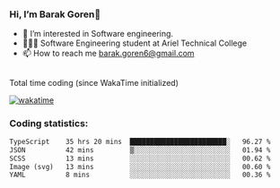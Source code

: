 ###  Hi, I’m Barak Goren👋
- 👀 I’m interested in Software engineering.
- 👨🏼‍🎓 Software Engineering student at Ariel Technical College
- 📫 How to reach me barak.goren6@gmail.com
##
Total time coding (since WakaTime initialized)

[![wakatime](https://wakatime.com/badge/user/5cc5ec80-a806-4ca2-a704-db29274e48cd.svg)](https://wakatime.com/@5cc5ec80-a806-4ca2-a704-db29274e48cd)

   
### Coding statistics:

<!--START_SECTION:waka-->

```txt
TypeScript    35 hrs 20 mins  ████████████████████████░   96.27 %
JSON          42 mins         ▒░░░░░░░░░░░░░░░░░░░░░░░░   01.94 %
SCSS          13 mins         ░░░░░░░░░░░░░░░░░░░░░░░░░   00.62 %
Image (svg)   13 mins         ░░░░░░░░░░░░░░░░░░░░░░░░░   00.60 %
YAML          8 mins          ░░░░░░░░░░░░░░░░░░░░░░░░░   00.36 %
```

<!--END_SECTION:waka-->

<!---
barakgoren/barakgoren is a ✨ special ✨ repository because its `README.md` (this file) appears on your GitHub profile.
You can click the Preview link to take a look at your changes.
--->
